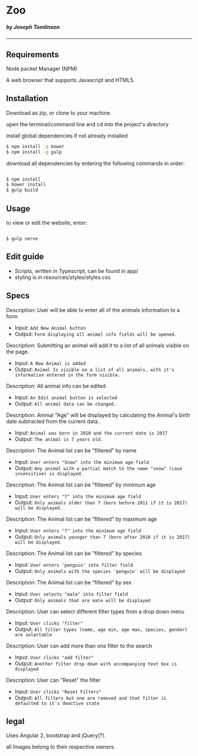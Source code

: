 # Zoo

##### by Joseph Tomlinson
---



## Requirements
Node packet Manager (NPM)

A web browser that supports Javascript and HTML5.

## Installation
Download as zip, or clone to your machine.

open the terminal/command line and cd into the project's directory

install global dependencies if not already installed
```bash
$ npm install -g bower
$ npm install -g gulp
```

download all dependencies by entering the following commands in order:
```bash

$ npm install
$ bower install
$ gulp build
```

## Usage
to view or edit the website, enter:

```

$ gulp serve
```


## Edit guide
* Scripts, written in Typescript, can be found in app/
* styling is in resources/styles/styles.css

## Specs

Description: User will be able to enter all of the animals information to a form
* Input: `Add New Animal button`
* Output: `Form displaying all animal info fields will be opened.`

Description: Submitting an animal will add it to a list of all animals visible on the page.
* Input: `A New Animal is added`
* Output: `Animal Is visible on a list of all animals, with it's information entered in the form visible.`

Description: All animal info can be edited.
* Input: `An Edit animal button is selected`
* Output: `All animal data can be changed.`

Description: Animal "Age" will be displayed by calculating the Animal's birth date subtracted from the current data..
* Input: `Animal was born in 2010 and the current date is 2017`
* Output: `The animal is 7 years old.`

Description: The Animal list can be "filtered" by name
* Input: `User enters "Snow" into the minimum age field`
* Output: `Any animal with a partial match to the name "snow" (case insensitive) is displayed.`

Description: The Animal list can be "filtered" by minimum age
* Input: `User enters "7" into the minimum age field`
* Output: `Only animals older than 7 (born before 2011 if it is 2017) will be displayed.`

Description: The Animal list can be "filtered" by maximum age
* Input: `User enters "7" into the minimum age field`
* Output: `Only animals younger than 7 (born after 2010 if it is 2017) will be displayed.`

Description: The Animal list can be "filtered" by species
* Input: `User enters 'penguin' into filter field`
* Output: `Only animals with the species 'penguin' will be displayed`

Description: The Animal list can be "filtered" by sex
* Input: `User selects "male" into filter field`
* Output: `Only animals that are male will be displayed`

Description: User can select different filter types from a drop down menu
* Input: `User clicks "filter"`
* Output: `All filter types (name, age min, age max, species, gender) are selectable`

Description: User can add more than one filter to the search
* Input: `User clicks "add filter"`
* Output: `Another filter drop down with accompanying text box is displayed`

Description: User can "Reset" the filter
* Input: `User clicks "Reset Filters"`
* Output: `All filters but one are removed and that filter is defaulted to it's deactive state`

## legal
Uses Angular 2, bootstrap and jQuery(?).

all Images belong to their respective owners.
